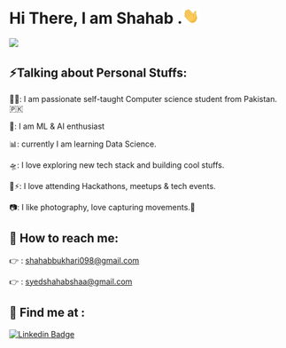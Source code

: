 <h1> Hi There, I am Shahab .<img src="https://raw.githubusercontent.com/ABSphreak/ABSphreak/master/gifs/Hi.gif" width="30px"></h1>
</h1>

<img src="https://media.giphy.com/media/836HiJc7pgzy8iNXCn/giphy.gif" width="500px">

## ⚡️Talking about Personal Stuffs:

👨‍💻: I am passionate self-taught Computer science student from Pakistan.🇵🇰

👾: I am ML & AI enthusiast

📊: currently I am  learning Data Science.

🛸: I love exploring new tech stack and building cool stuffs.

👱⚡️: I love attending Hackathons, meetups & tech events.

📷: I like photography, love capturing movements.🎴



## 💌 How to reach me:
👉 : shahabbukhari098@gmail.com

👉 : syedshahabshaa@gmail.com



## 🙌 Find me at :
[![Linkedin Badge](https://img.shields.io/badge/-LinkedIn-blue?style=flat-square&logo=Linkedin&logoColor=white&link=https://www.linkedin.com/in/hemanthkollipara/)](https://www.linkedin.com/in/syed-shahab-shah-bukhari-33169a183/)